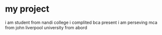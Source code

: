  # my project

 i am student from nandi college i complited bca
 present i am perseving mca from john liverpool university from abord